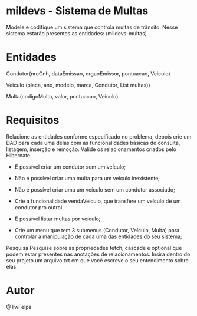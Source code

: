 # mildevs - Sistema de Multas
Modele e codifique um sistema que controla multas de trânsito. Nesse sistema estarão presentes as entidades: (mildevs-multas)

# Entidades
Condutor(nroCnh, dataEmissao, orgaoEmissor, pontuacao, Veiculo)

Veiculo (placa, ano, modelo, marca, Condutor, List multas))

Multa(codigoMulta, valor, pontuacao, Veiculo)

# Requisitos
Relacione as entidades conforme especificado no problema, depois crie um DAO para cada uma delas com as funcionalidades básicas de consulta, listagem, inserção e remoção. Valide os relacionamentos criados pelo Hibernate.

- É possível criar um condutor sem um veículo;

- Não é possível criar uma multa para um veículo inexistente;

- Não é possível criar uma um veículo sem um condutor associado;

- Crie a funcionalidade vendaVeiculo, que transfere um veículo de um condutor pro outrol

- É possível listar multas por veículo;

- Crie um menu que tem 3 submenus (Condutor, Veículo, Multa) para controlar a manipulação de cada uma das entidades do seu sistema;

Pesquisa
Pesquise sobre as propriedades fetch, cascade e optional que podem estar presentes nas anotações de relacionamentos. Insira dentro do seu projeto um arquivo txt em que você escreve o seu entendimento sobre elas.

# Autor
@TwFelps
